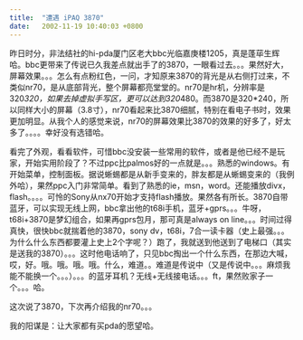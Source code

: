 ```yaml
---
title:  "遭遇 iPAQ 3870"
date:   2002-11-19 10:40:03 +0800
---
```


昨日时分，非法结社的hi-pda厦门区老大bbc光临嘉庚楼1205，真是蓬荜生辉哈。bbc更带来了传说已久我差点就出手了的3870，一眼看过去。。。果然好大，屏幕效果。。。怎么有点粉红色，一问，才知原来3870的背光是从右侧打过来，不类似nr70，是从底部背光，整个屏幕都亮堂堂的。nr70是hr机，分辨率是320*320，如果去掉虚拟手写区，更可以达到320*480。而3870是320*240，所以同样大小的屏幕（3.8寸），nr70看起来比3870细腻，特别在看电子书时，效果更加明显。从我个人的感觉来说，nr70的屏幕效果比3870的效果的好多了，好太多了。。。。幸好没有选错哈。  

看完了外观，看看软件，可惜bbc没安装一些常用的软件，或者是他已经不是玩家，开始实用阶段了？不过ppc比palmos好的一点就是。。。熟悉的windows。有开始菜单，控制面板。据说蜥蜴都是从新手变来的，胖友都是从蜥蜴变来的（我例外哈），果然ppc入门非常简单。看到了熟悉的ie，msn，word。还能播放divx，flash。。。。可怜的Sony从nx70开始才支持flash播放。果然各有所长。3870自带蓝牙，可以实现无线上网，bbc拿出他的t68i手机，蓝牙+gprs。。。牛呀，t68i+3870是梦幻组合，如果再gprs包月，那可真是always on line。。。时间过得真快，很快bbc就揣着他的3870，sony dv，t68i，7合一读卡器（史上最强。。。为什么什么东西都要灌上史上2个字呢？）跑了，我就送到他送到了电梯口（其实是送我的3870）。。。这时他电话响了，只见bbc掏出一个什么东西，在那边大喊，哎，好。哦。哦。哦。哦。什么，难道。。难道是传说中（又是传说中。。。麻烦我能不能换一个。。。）。。。的蓝牙耳机？无线+无线接电话。。。ft，果然败家子一个。。。哈。  

这次说了3870，下次再介绍我的nr70。。。  

我的阳谋是：让大家都有买pda的愿望哈。  

